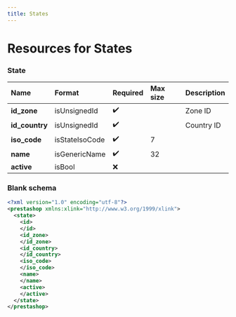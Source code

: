 ```yaml
---
title: States
---
```


# Resources for States

### State

|      Name      |     Format     | Required | Max size | Description |
| :------------- | :------------- | :------- | :------- | :---------- |
| **id_zone**    | isUnsignedId   | ✔️       |          | Zone ID     |
| **id_country** | isUnsignedId   | ✔️       |          | Country ID  |
| **iso_code**   | isStateIsoCode | ✔️       | 7        |             |
| **name**       | isGenericName  | ✔️       | 32       |             |
| **active**     | isBool         | ❌        |          |             |


### Blank schema

```xml
<?xml version="1.0" encoding="utf-8"?>
<prestashop xmlns:xlink="http://www.w3.org/1999/xlink">
  <state>
    <id>
    </id>
    <id_zone>
    </id_zone>
    <id_country>
    </id_country>
    <iso_code>
    </iso_code>
    <name>
    </name>
    <active>
    </active>
  </state>
</prestashop>
```

